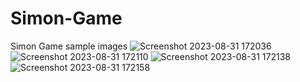 # Simon-Game
Simon Game
sample images
![Screenshot 2023-08-31 172036](https://github.com/Arvindchoudhary21/Simon-Game/assets/121598096/ed295b97-34e4-431a-bb63-e11072ff6c51)
![Screenshot 2023-08-31 172110](https://github.com/Arvindchoudhary21/Simon-Game/assets/121598096/5de9034c-b3f2-474d-b3a4-668b0089a09e)
![Screenshot 2023-08-31 172138](https://github.com/Arvindchoudhary21/Simon-Game/assets/121598096/ef903b7f-bef7-46bb-a97c-e6b78c312277)
![Screenshot 2023-08-31 172158](https://github.com/Arvindchoudhary21/Simon-Game/assets/121598096/f5014c98-27dc-44cf-aaac-a7f063452076)

